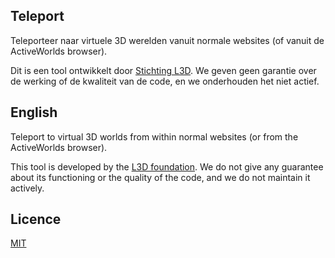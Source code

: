 ## Teleport

Teleporteer naar virtuele 3D werelden vanuit normale websites (of vanuit de ActiveWorlds browser).

Dit is een tool ontwikkelt door [Stichting L3D](http://www.l3d.nl/).
We geven geen garantie over de werking of de kwaliteit van de code, en we onderhouden het niet actief.


## English

Teleport to virtual 3D worlds from within normal websites (or from the ActiveWorlds browser).

This tool is developed by the [L3D foundation](http://www.l3d.nl/).
We do not give any guarantee about its functioning or the quality of the code, and we do not maintain it actively.


## Licence

[MIT](/LICENSE)
